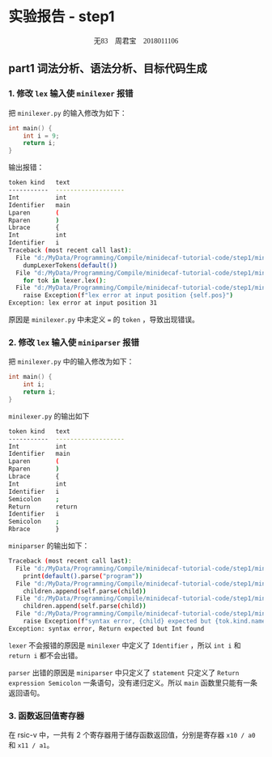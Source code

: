 # 实验报告 - step1

<center><font face='KaiTi'>无83 &ensp; 周君宝 &ensp; 2018011106 </font></center>

## part1  词法分析、语法分析、目标代码生成

### 1. 修改 `lex` 输入使 `minilexer` 报错

把 `minilexer.py` 的输入修改为如下：

```cpp
int main() {
	int i = 9;
	return i;
}
```

输出报错：

```bash
token kind   text
-----------  ------------------- 
Int          int
Identifier   main
Lparen       (
Rparen       )
Lbrace       {
Int          int
Identifier   i
Traceback (most recent call last):
  File "d:/MyData/Programming/Compile/minidecaf-tutorial-code/step1/minilexer.py", line 101, in <module>
	dumpLexerTokens(default())
  File "d:/MyData/Programming/Compile/minidecaf-tutorial-code/step1/minilexer.py", line 96, in dumpLexerTokens
	for tok in lexer.lex():
  File "d:/MyData/Programming/Compile/minidecaf-tutorial-code/step1/minilexer.py", line 45, in lex
	raise Exception(f"lex error at input position {self.pos}")
Exception: lex error at input position 31
```

原因是 `minilexer.py` 中未定义 `=` 的 `token` ，导致出现错误。

### 2. 修改 `lex` 输入使 `miniparser` 报错

把 `minilexer.py` 中的输入修改为如下：

```cpp
int main() {
	int i;
	return i;
}
```

`minilexer.py` 的输出如下

```bash
token kind   text
-----------  -------------------
Int          int
Identifier   main
Lparen       (
Rparen       )
Lbrace       {
Int          int
Identifier   i
Semicolon    ;
Return       return
Identifier   i
Semicolon    ;
Rbrace       }
```

`miniparser` 的输出如下：

```bash
Traceback (most recent call last):
  File "d:/MyData/Programming/Compile/minidecaf-tutorial-code/step1/miniparser.py", line 70, in <module>
    print(default().parse("program"))
  File "d:/MyData/Programming/Compile/minidecaf-tutorial-code/step1/miniparser.py", line 44, in parse
    children.append(self.parse(child))
  File "d:/MyData/Programming/Compile/minidecaf-tutorial-code/step1/miniparser.py", line 44, in parse
    children.append(self.parse(child))
  File "d:/MyData/Programming/Compile/minidecaf-tutorial-code/step1/miniparser.py", line 41, in parse
    raise Exception(f"syntax error, {child} expected but {tok.kind.name} found")
Exception: syntax error, Return expected but Int found
```

`lexer` 不会报错的原因是 `minilexer` 中定义了 `Identifier` ，所以 `int i` 和 `return i` 都不会出错。

`parser` 出错的原因是 `miniparser` 中只定义了 `statement` 只定义了 `Return expression Semicolon` 一条语句，没有递归定义。所以 `main` 函数里只能有一条返回语句。

### 3. 函数返回值寄存器

在 rsic-v 中，一共有 2 个寄存器用于储存函数返回值，分别是寄存器 `x10 / a0` 和 `x11 / a1`。


